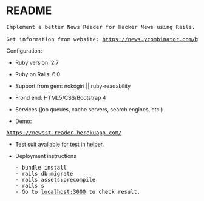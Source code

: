 # README

<pre>
Implement a better News Reader for Hacker News using Rails.<br />
Get information from website: <a href="https://news.ycombinator.com/best">https://news.ycombinator.com/best</a>
</pre>

Configuration:

* Ruby version: 2.7

* Ruby on Rails: 6.0

* Support from gem: nokogiri || ruby-readability

* Frond end: HTML5/CSS/Bootstrap 4

* Services (job queues, cache servers, search engines, etc.)

* Demo:

<pre><a href="https://newest-reader.herokuapp.com/">https://newest-reader.herokuapp.com/</a></pre>

* Test suit available for test in helper.


* Deployment instructions
  <pre>
  - bundle install
  - rails db:migrate
  - rails assets:precompile
  - rails s
  - Go to <a href="https:/localhost:3000/">localhost:3000</a> to check result.

